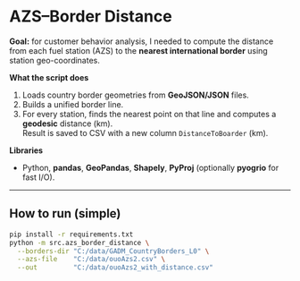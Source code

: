# AZS–Border Distance

**Goal:** for customer behavior analysis, I needed to compute the distance from each fuel station (AZS) to the **nearest international border** using station geo-coordinates.

**What the script does**
1) Loads country border geometries from **GeoJSON/JSON** files.  
2) Builds a unified border line.  
3) For every station, finds the nearest point on that line and computes a **geodesic** distance (km).  
Result is saved to CSV with a new column `DistanceToBoarder` (km).

**Libraries**
- Python, **pandas**, **GeoPandas**, **Shapely**, **PyProj** (optionally **pyogrio** for fast I/O).

---

## How to run (simple)
```bash
pip install -r requirements.txt
python -m src.azs_border_distance \
  --borders-dir "C:/data/GADM_CountryBorders_L0" \
  --azs-file    "C:/data/ouoAzs2.csv" \
  --out         "C:/data/ouoAzs2_with_distance.csv"

